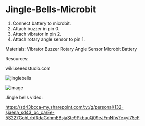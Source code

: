 # Jingle-Bells-Microbit



1. Connect battery to microbit.
2. Attach buzzer in pin 0.
3. Attach vibrator in pin 2.
4. Attach rotary angle sensor to pin 1.


Materials:
Vibrator
Buzzer
Rotary Angle Sensor
Microbit
Battery

Resources:

wiki.seeedstudio.com




![jinglebells](https://user-images.githubusercontent.com/61333117/206769831-27ea8a6b-6175-4304-bf65-b21ed759598b.jpg)




![image](https://user-images.githubusercontent.com/61333117/206774212-d6a5e5ab-9741-42c2-ba1d-9a9c37f79297.png)

Jingle bells video:

https://sd43bcca-my.sharepoint.com/:v:/g/personal/132-sjaena_sd43_bc_ca/Ee-5S227GohLrbfRdaGdhmEBsjaStc9PkbuuQ09eJFmNfw?e=yi75cF


